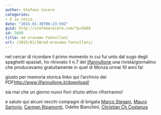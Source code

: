 ```yaml
---
author: Stefano Cecere
categories:
- E io cecio..
date: "2015-01-30T06:23:59Z"
guid: http://stefanocecere.com/?p=5688
id: 5688
title: ed eravamo Fannulloni
url: /2015/01/30/ed-eravamo-fannulloni/
---
```


nel cercar di ricordare il primo momento in cui fui unto dal sugo degli spaghetti spaziali, ho ritrovato il n.7 del [ilfannullone](https://www.facebook.com/ilFannullone) una rivista/giornalino che producevamo gratuitamente in quel di Monza ormai 10 anni fa!

giusto per memoria storica linko qui l&#8217;archivio dei PDF<a href="http://www.ilfannullone.it/download/" target="_blank" rel="nofollow">http://www.ilfannullone.it/download/</a>

sia mai che un giorno nuovi fiori d&#8217;ozio attivo rifioriranno!

e saluto qui alcuni vecchi compagni di brigata [Marco Stegani](https://www.facebook.com/marco.stegani), [Mauro Sartorio](https://www.facebook.com/mauro.sartorio), [Carmen Ripamonti](https://www.facebook.com/carmen.ripamonti), <a>Odette Bianchini</a>, [Christian Ch Costanza](https://www.facebook.com/christian.costanza)